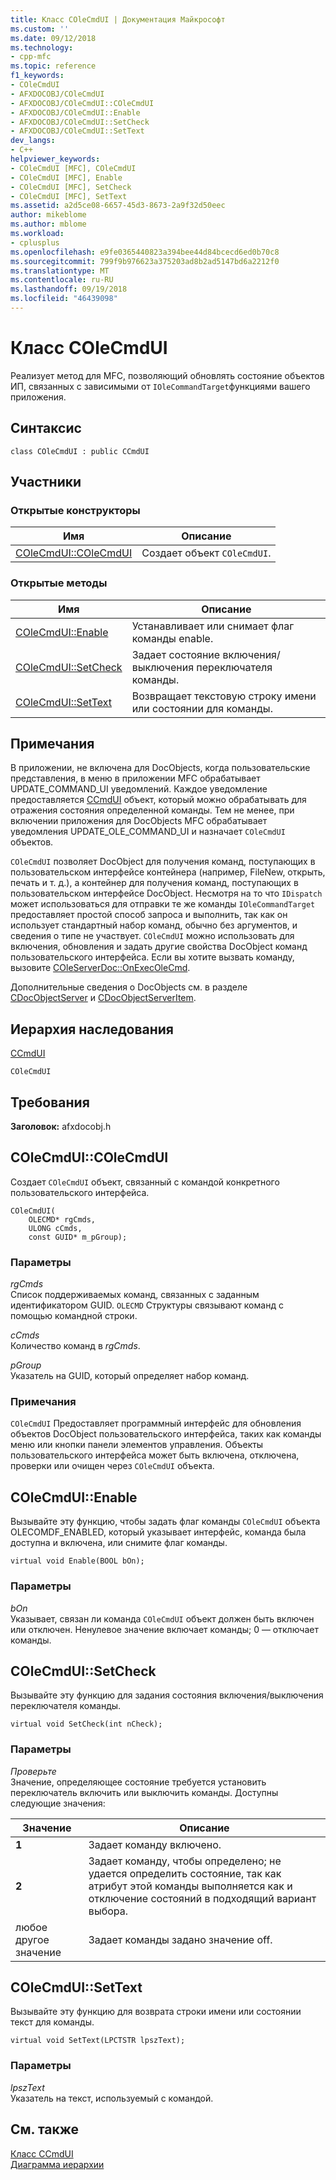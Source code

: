 ```yaml
---
title: Класс COleCmdUI | Документация Майкрософт
ms.custom: ''
ms.date: 09/12/2018
ms.technology:
- cpp-mfc
ms.topic: reference
f1_keywords:
- COleCmdUI
- AFXDOCOBJ/COleCmdUI
- AFXDOCOBJ/COleCmdUI::COleCmdUI
- AFXDOCOBJ/COleCmdUI::Enable
- AFXDOCOBJ/COleCmdUI::SetCheck
- AFXDOCOBJ/COleCmdUI::SetText
dev_langs:
- C++
helpviewer_keywords:
- COleCmdUI [MFC], COleCmdUI
- COleCmdUI [MFC], Enable
- COleCmdUI [MFC], SetCheck
- COleCmdUI [MFC], SetText
ms.assetid: a2d5ce08-6657-45d3-8673-2a9f32d50eec
author: mikeblome
ms.author: mblome
ms.workload:
- cplusplus
ms.openlocfilehash: e9fe0365440823a394bee44d84bcecd6ed0b70c8
ms.sourcegitcommit: 799f9b976623a375203ad8b2ad5147bd6a2212f0
ms.translationtype: MT
ms.contentlocale: ru-RU
ms.lasthandoff: 09/19/2018
ms.locfileid: "46439098"
---
```

# <a name="colecmdui-class"></a>Класс COleCmdUI

Реализует метод для MFC, позволяющий обновлять состояние объектов ИП, связанных с зависимыми от `IOleCommandTarget`функциями вашего приложения.

## <a name="syntax"></a>Синтаксис

```
class COleCmdUI : public CCmdUI
```

## <a name="members"></a>Участники

### <a name="public-constructors"></a>Открытые конструкторы

|Имя|Описание|
|----------|-----------------|
|[COleCmdUI::COleCmdUI](#colecmdui)|Создает объект `COleCmdUI`.|

### <a name="public-methods"></a>Открытые методы

|Имя|Описание|
|----------|-----------------|
|[COleCmdUI::Enable](#enable)|Устанавливает или снимает флаг команды enable.|
|[COleCmdUI::SetCheck](#setcheck)|Задает состояние включения/выключения переключателя команды.|
|[COleCmdUI::SetText](#settext)|Возвращает текстовую строку имени или состоянии для команды.|

## <a name="remarks"></a>Примечания

В приложении, не включена для DocObjects, когда пользовательские представления, в меню в приложении MFC обрабатывает UPDATE_COMMAND_UI уведомлений. Каждое уведомление предоставляется [CCmdUI](../../mfc/reference/ccmdui-class.md) объект, который можно обрабатывать для отражения состояния определенной команды. Тем не менее, при включении приложения для DocObjects MFC обрабатывает уведомления UPDATE_OLE_COMMAND_UI и назначает `COleCmdUI` объектов.

`COleCmdUI` позволяет DocObject для получения команд, поступающих в пользовательском интерфейсе контейнера (например, FileNew, открыть, печать и т. д.), а контейнер для получения команд, поступающих в пользовательском интерфейсе DocObject. Несмотря на то что `IDispatch` может использоваться для отправки те же команды `IOleCommandTarget` предоставляет простой способ запроса и выполнить, так как он использует стандартный набор команд, обычно без аргументов, и сведения о типе не участвует. `COleCmdUI` можно использовать для включения, обновления и задать другие свойства DocObject команд пользовательского интерфейса. Если вы хотите вызвать команду, вызовите [COleServerDoc::OnExecOleCmd](../../mfc/reference/coleserverdoc-class.md#onexecolecmd).

Дополнительные сведения о DocObjects см. в разделе [CDocObjectServer](../../mfc/reference/cdocobjectserver-class.md) и [CDocObjectServerItem](../../mfc/reference/cdocobjectserveritem-class.md).

## <a name="inheritance-hierarchy"></a>Иерархия наследования

[CCmdUI](../../mfc/reference/ccmdui-class.md)

`COleCmdUI`

## <a name="requirements"></a>Требования

**Заголовок:** afxdocobj.h

##  <a name="colecmdui"></a>  COleCmdUI::COleCmdUI

Создает `COleCmdUI` объект, связанный с командой конкретного пользовательского интерфейса.

```
COleCmdUI(
    OLECMD* rgCmds,
    ULONG cCmds,
    const GUID* m_pGroup);
```

### <a name="parameters"></a>Параметры

*rgCmds*<br/>
Список поддерживаемых команд, связанных с заданным идентификатором GUID. `OLECMD` Структуры связывают команд с помощью командной строки.

*cCmds*<br/>
Количество команд в *rgCmds*.

*pGroup*<br/>
Указатель на GUID, который определяет набор команд.

### <a name="remarks"></a>Примечания

`COleCmdUI` Предоставляет программный интерфейс для обновления объектов DocObject пользовательского интерфейса, таких как команды меню или кнопки панели элементов управления. Объекты пользовательского интерфейса может быть включена, отключена, проверки или очищен через `COleCmdUI` объекта.

##  <a name="enable"></a>  COleCmdUI::Enable

Вызывайте эту функцию, чтобы задать флаг команды `COleCmdUI` объекта OLECOMDF_ENABLED, который указывает интерфейс, команда была доступна и включена, или снимите флаг команды.

```
virtual void Enable(BOOL bOn);
```

### <a name="parameters"></a>Параметры

*bOn*<br/>
Указывает, связан ли команда `COleCmdUI` объект должен быть включен или отключен. Ненулевое значение включает команды; 0 — отключает команды.

##  <a name="setcheck"></a>  COleCmdUI::SetCheck

Вызывайте эту функцию для задания состояния включения/выключения переключателя команды.

```
virtual void SetCheck(int nCheck);
```

### <a name="parameters"></a>Параметры

*Проверьте*<br/>
Значение, определяющее состояние требуется установить переключатель включить или выключить команды. Доступны следующие значения:

|Значение|Описание|
|-----------|-----------------|
|**1**|Задает команду включено.|
|**2**|Задает команду, чтобы определено; не удается определить состояние, так как атрибут этой команды выполняется как и отключение состояний в подходящий вариант выбора.|
|любое другое значение|Задает команды задано значение off.|

##  <a name="settext"></a>  COleCmdUI::SetText

Вызывайте эту функцию для возврата строки имени или состоянии текст для команды.

```
virtual void SetText(LPCTSTR lpszText);
```

### <a name="parameters"></a>Параметры

*lpszText*<br/>
Указатель на текст, используемый с командой.

## <a name="see-also"></a>См. также

[Класс CCmdUI](../../mfc/reference/ccmdui-class.md)<br/>
[Диаграмма иерархии](../../mfc/hierarchy-chart.md)



